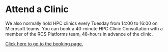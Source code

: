 # Attend a Clinic

We also normally hold HPC clinics every Tuesday from 14:00 to 16:00 on Microsoft teams. You can book a 40-minute HPC Clinic Consultation with a member of the RCS Platforms team, 48-hours in advance of the clinic.

[Click here to go to the booking page.](https://outlook.office365.com/book/ResearchComputingService1@ImperialLondon.onmicrosoft.com/s/uFsEFdnBDkq3PlhXAmXO0Q2)
